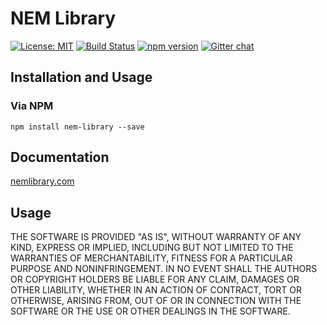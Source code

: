 # NEM Library

[![License: MIT](https://img.shields.io/badge/License-MIT-yellow.svg)](https://opensource.org/licenses/MIT)
[![Build Status](https://travis-ci.org/aleixmorgadas/nem-library-ts.svg?branch=master)](https://travis-ci.org/aleixmorgadas/nem-library-ts)
[![npm version](https://badge.fury.io/js/nem-library.svg)](https://badge.fury.io/js/nem-library)
[![Gitter chat](https://badges.gitter.im/nem-library-ts/Lobby.svg)](https://gitter.im/nem-library-ts/)

## Installation and Usage

### Via NPM

`npm install nem-library --save`

## Documentation
 
[nemlibrary.com](http://nemlibrary.com)

## Usage

THE SOFTWARE IS PROVIDED "AS IS", WITHOUT WARRANTY OF ANY KIND, EXPRESS OR
IMPLIED, INCLUDING BUT NOT LIMITED TO THE WARRANTIES OF MERCHANTABILITY, FITNESS
FOR A PARTICULAR PURPOSE AND NONINFRINGEMENT. IN NO EVENT SHALL THE AUTHORS OR
COPYRIGHT HOLDERS BE LIABLE FOR ANY CLAIM, DAMAGES OR OTHER LIABILITY, WHETHER
IN AN ACTION OF CONTRACT, TORT OR OTHERWISE, ARISING FROM, OUT OF OR IN
CONNECTION WITH THE SOFTWARE OR THE USE OR OTHER DEALINGS IN THE SOFTWARE.